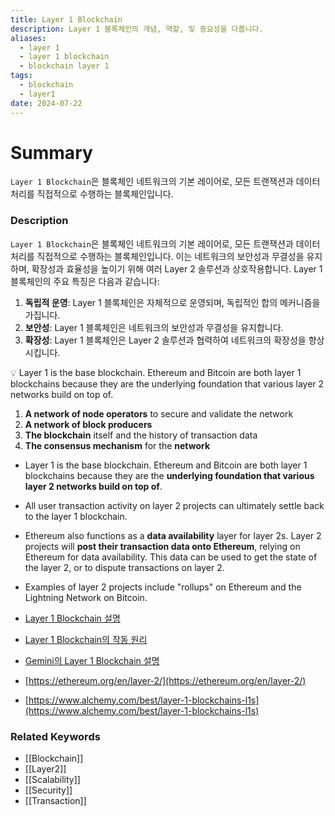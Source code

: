 ```yaml
---
title: Layer 1 Blockchain
description: Layer 1 블록체인의 개념, 역할, 및 중요성을 다룹니다.
aliases:
  - layer 1
  - layer 1 blockchain
  - blockchain layer 1
tags:
  - blockchain
  - layer1
date: 2024-07-22
---
```


# Summary

`Layer 1 Blockchain`은 블록체인 네트워크의 기본 레이어로, 모든 트랜잭션과 데이터 처리를 직접적으로 수행하는 블록체인입니다.

### Description

`Layer 1 Blockchain`은 블록체인 네트워크의 기본 레이어로, 모든 트랜잭션과 데이터 처리를 직접적으로 수행하는 블록체인입니다. 이는 네트워크의 보안성과 무결성을 유지하며, 확장성과 효율성을 높이기 위해 여러 Layer 2 솔루션과 상호작용합니다. Layer 1 블록체인의 주요 특징은 다음과 같습니다:

1. **독립적 운영**: Layer 1 블록체인은 자체적으로 운영되며, 독립적인 합의 메커니즘을 가집니다.
2. **보안성**: Layer 1 블록체인은 네트워크의 보안성과 무결성을 유지합니다.
3. **확장성**: Layer 1 블록체인은 Layer 2 솔루션과 협력하여 네트워크의 확장성을 향상시킵니다.

<aside> 💡 Layer 1 is the base blockchain. Ethereum and Bitcoin are both layer 1 blockchains because they are the underlying foundation that various layer 2 networks build on top of.
</aside>

1. **A network of node operators** to secure and validate the network
2. **A network of block producers**
3. **The blockchain** itself and the history of transaction data
4. **The consensus mechanism** for the **network**

- Layer 1 is the base blockchain. Ethereum and Bitcoin are both layer 1 blockchains because they are the **underlying foundation that various layer 2 networks build on top of**.
- All user transaction activity on layer 2 projects can ultimately settle back to the layer 1 blockchain.
- Ethereum also functions as a **data availability** layer for layer 2s. Layer 2 projects will **post their transaction data onto Ethereum**, relying on Ethereum for data availability. This data can be used to get the state of the layer 2, or to dispute transactions on layer 2.
- Examples of layer 2 projects include "rollups" on Ethereum and the Lightning Network on Bitcoin.

- [Layer 1 Blockchain 설명](https://en.wikipedia.org/wiki/Layer1_blockchain)
- [Layer 1 Blockchain의 작동 원리](https://ethereum.org/en/glossary/#layer1)
- [Gemini의 Layer 1 Blockchain 설명](https://www.gemini.com/cryptopedia/search?query=layer1)
- [https://ethereum.org/en/layer-2/](https://ethereum.org/en/layer-2/)
- [https://www.alchemy.com/best/layer-1-blockchains-l1s](https://www.alchemy.com/best/layer-1-blockchains-l1s)

### Related Keywords

- [[Blockchain]]
- [[Layer2]]
- [[Scalability]]
- [[Security]]
- [[Transaction]]
